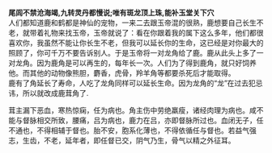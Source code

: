 **尾闾不禁沧海竭,九转灵丹都慢说;唯有斑龙顶上珠,能补玉堂关下穴**  
人们都知道鹿和鹤都是神仙的宠物，一来二去跟玉帝混的很熟，鹿想要自己长生不老，就带着礼物来找玉帝，玉帝就说了：看在你跟着我的属下这么多年，他们都很喜欢你，我虽然不能让你长生不老，但我可以延长你的生命，这已经是对你最大的照顾了，你可千万不要告诉别人。于是玉帝将一对龙角给了鹿。鹿从此头上多了一对龙角。因为鹿角是可以再生的，每年长一次。人们为了得到鹿角，就只好饲养他。而其他的动物像熊胆，麝香，虎骨，羚羊角等都要杀死后才能取得。  
鹿有了角延长了寿命，人吃了龙角同样可以延长生命。因为龙角的“龙”在过去犯忌讳，所以就改成鹿茸角了.  

茸主漏下恶血，寒热惊痫，任为病也。角主伤中劳绝羸瘦，诸经肉理为病也。咸不能与督脉相交所致，腰痛，吕为病也，鹿力在吕，亦即督脉所过也。血闭无子，任不通也，不得相辅于督也。胎不安，胞系化薄也，不得依循任与督也。若益气强志，生齿，不老，延年者，即任督已交，阴气乃生，骨气以精之外征耳。  



